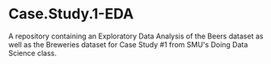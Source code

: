 # Case.Study.1-EDA
A repository containing an Exploratory Data Analysis of the Beers dataset as well as the Breweries dataset for Case Study #1 from SMU's Doing Data Science class.
